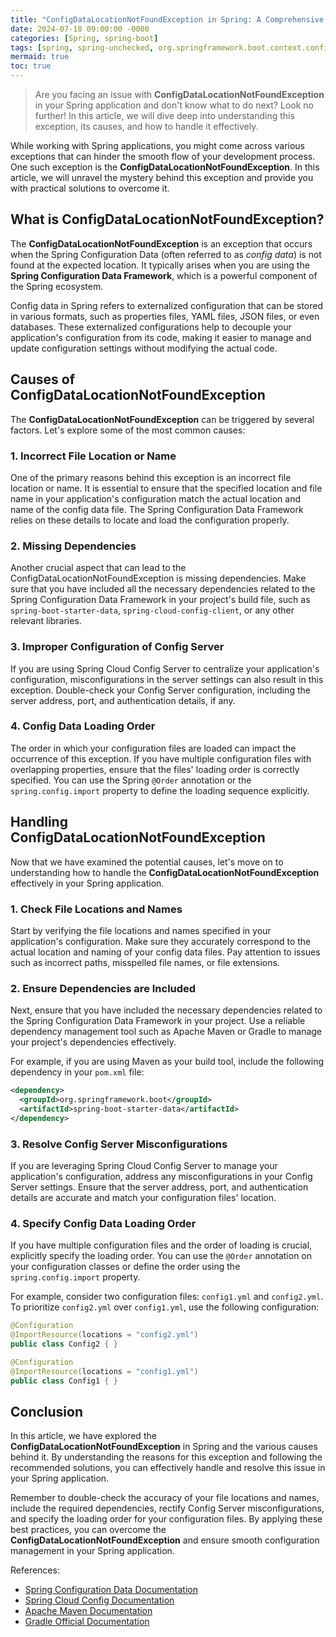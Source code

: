 ```yaml
---
title: "ConfigDataLocationNotFoundException in Spring: A Comprehensive Guide"
date: 2024-07-18 09:00:00 -0000
categories: [Spring, spring-boot]
tags: [spring, spring-unchecked, org.springframework.boot.context.config]
mermaid: true
toc: true
---
```



> Are you facing an issue with **ConfigDataLocationNotFoundException** in your Spring application and don't know what to do next? Look no further! In this article, we will dive deep into understanding this exception, its causes, and how to handle it effectively.

While working with Spring applications, you might come across various exceptions that can hinder the smooth flow of your development process. One such exception is the **ConfigDataLocationNotFoundException**. In this article, we will unravel the mystery behind this exception and provide you with practical solutions to overcome it.

## What is ConfigDataLocationNotFoundException?

The **ConfigDataLocationNotFoundException** is an exception that occurs when the Spring Configuration Data (often referred to as *config data*) is not found at the expected location. It typically arises when you are using the **Spring Configuration Data Framework**, which is a powerful component of the Spring ecosystem.

Config data in Spring refers to externalized configuration that can be stored in various formats, such as properties files, YAML files, JSON files, or even databases. These externalized configurations help to decouple your application's configuration from its code, making it easier to manage and update configuration settings without modifying the actual code.

## Causes of ConfigDataLocationNotFoundException

The **ConfigDataLocationNotFoundException** can be triggered by several factors. Let's explore some of the most common causes:

### 1. Incorrect File Location or Name

One of the primary reasons behind this exception is an incorrect file location or name. It is essential to ensure that the specified location and file name in your application's configuration match the actual location and name of the config data file. The Spring Configuration Data Framework relies on these details to locate and load the configuration properly.

### 2. Missing Dependencies

Another crucial aspect that can lead to the ConfigDataLocationNotFoundException is missing dependencies. Make sure that you have included all the necessary dependencies related to the Spring Configuration Data Framework in your project's build file, such as `spring-boot-starter-data`, `spring-cloud-config-client`, or any other relevant libraries.

### 3. Improper Configuration of Config Server

If you are using Spring Cloud Config Server to centralize your application's configuration, misconfigurations in the server settings can also result in this exception. Double-check your Config Server configuration, including the server address, port, and authentication details, if any.

### 4. Config Data Loading Order

The order in which your configuration files are loaded can impact the occurrence of this exception. If you have multiple configuration files with overlapping properties, ensure that the files' loading order is correctly specified. You can use the Spring `@Order` annotation or the `spring.config.import` property to define the loading sequence explicitly.

## Handling ConfigDataLocationNotFoundException

Now that we have examined the potential causes, let's move on to understanding how to handle the **ConfigDataLocationNotFoundException** effectively in your Spring application.

### 1. Check File Locations and Names

Start by verifying the file locations and names specified in your application's configuration. Make sure they accurately correspond to the actual location and naming of your config data files. Pay attention to issues such as incorrect paths, misspelled file names, or file extensions.

### 2. Ensure Dependencies are Included

Next, ensure that you have included the necessary dependencies related to the Spring Configuration Data Framework in your project. Use a reliable dependency management tool such as Apache Maven or Gradle to manage your project's dependencies effectively.

For example, if you are using Maven as your build tool, include the following dependency in your `pom.xml` file:

```xml
<dependency>
  <groupId>org.springframework.boot</groupId>
  <artifactId>spring-boot-starter-data</artifactId>
</dependency>
```

### 3. Resolve Config Server Misconfigurations

If you are leveraging Spring Cloud Config Server to manage your application's configuration, address any misconfigurations in your Config Server settings. Ensure that the server address, port, and authentication details are accurate and match your configuration files' location.

### 4. Specify Config Data Loading Order

If you have multiple configuration files and the order of loading is crucial, explicitly specify the loading order. You can use the `@Order` annotation on your configuration classes or define the order using the `spring.config.import` property.

For example, consider two configuration files: `config1.yml` and `config2.yml`. To prioritize `config2.yml` over `config1.yml`, use the following configuration:

```java
@Configuration
@ImportResource(locations = "config2.yml")
public class Config2 { }

@Configuration
@ImportResource(locations = "config1.yml")
public class Config1 { }
```

## Conclusion

In this article, we have explored the **ConfigDataLocationNotFoundException** in Spring and the various causes behind it. By understanding the reasons for this exception and following the recommended solutions, you can effectively handle and resolve this issue in your Spring application.

Remember to double-check the accuracy of your file locations and names, include the required dependencies, rectify Config Server misconfigurations, and specify the loading order for your configuration files. By applying these best practices, you can overcome the **ConfigDataLocationNotFoundException** and ensure smooth configuration management in your Spring application.

References:
- [Spring Configuration Data Documentation](https://docs.spring.io/spring-boot/docs/current/reference/html/spring-boot-features.html#boot-features-external-config)
- [Spring Cloud Config Documentation](https://cloud.spring.io/spring-cloud-config/reference/html/)
- [Apache Maven Documentation](https://maven.apache.org/guides/index.html)
- [Gradle Official Documentation](https://docs.gradle.org/current/userguide/userguide.html)

